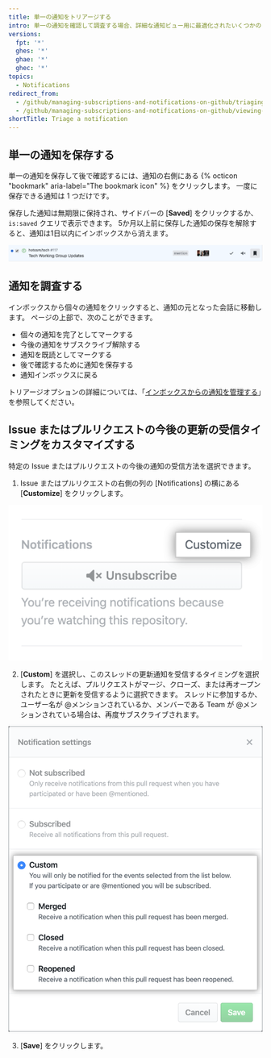 ```yaml
---
title: 単一の通知をトリアージする
intro: 単一の通知を確認して調査する場合、詳細な通知ビュー用に最適化されたいくつかのトリアージオプションがあります。
versions:
  fpt: '*'
  ghes: '*'
  ghae: '*'
  ghec: '*'
topics:
  - Notifications
redirect_from:
  - /github/managing-subscriptions-and-notifications-on-github/triaging-a-single-notification
  - /github/managing-subscriptions-and-notifications-on-github/viewing-and-triaging-notifications/triaging-a-single-notification
shortTitle: Triage a notification
---
```


## 単一の通知を保存する

単一の通知を保存して後で確認するには、通知の右側にある {% octicon "bookmark" aria-label="The bookmark icon" %} をクリックします。 一度に保存できる通知は 1 つだけです。

保存した通知は無期限に保持され、サイドバーの [**Saved**] をクリックするか、`is:saved` クエリで表示できます。 5か月以上前に保存した通知の保存を解除すると、通知は1日以内にインボックスから消えます。

  ![トリアージの保存オプション](/assets/images/help/notifications-v2/save-triaging-option.png)

## 通知を調査する

インボックスから個々の通知をクリックすると、通知の元となった会話に移動します。 ページの上部で、次のことができます。
- 個々の通知を完了としてマークする
- 今後の通知をサブスクライブ解除する
- 通知を既読としてマークする
- 後で確認するために通知を保存する
- 通知インボックスに戻る

トリアージオプションの詳細については、「[インボックスからの通知を管理する](/github/managing-subscriptions-and-notifications-on-github/managing-notifications-from-your-inbox#triaging-options)」を参照してください。

## Issue またはプルリクエストの今後の更新の受信タイミングをカスタマイズする

特定の Issue またはプルリクエストの今後の通知の受信方法を選択できます。

1. Issue またはプルリクエストの右側の列の [Notifications] の横にある [**Customize**] をクリックします。

  ![[Notifications] の下のカスタマイズオプション](/assets/images/help/notifications-v2/customize-notifications-for-specific-thread.png)

2. [**Custom**] を選択し、このスレッドの更新通知を受信するタイミングを選択します。 たとえば、プルリクエストがマージ、クローズ、または再オープンされたときに更新を受信するように選択できます。 スレッドに参加するか、ユーザー名が @メンションされているか、メンバーである Team が @メンションされている場合は、再度サブスクライブされます。

  ![通知をカスタマイズするオプション](/assets/images/help/notifications-v2/custom-options-for-customizing-notification-thread-updates.png)

3. [**Save**] をクリックします。
